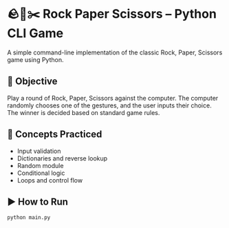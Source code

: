 # 🪨📄✂️ Rock Paper Scissors – Python CLI Game

A simple command-line implementation of the classic Rock, Paper, Scissors game using Python.

## 🎯 Objective

Play a round of Rock, Paper, Scissors against the computer. The computer randomly chooses one of the gestures, and the user inputs their choice. The winner is decided based on standard game rules.

## 🧠 Concepts Practiced

- Input validation
- Dictionaries and reverse lookup
- Random module
- Conditional logic
- Loops and control flow

## ▶️ How to Run

```bash
python main.py
